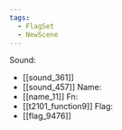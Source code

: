 ```yaml
---
tags:
  - FlagSet
  - NewScene
---
```

Sound:
- [[sound_361]]
- [[sound_457]]
Name:
- [[name_11]]
Fn:
- [[t2101_function9]]
Flag:
- [[flag_9476]]
